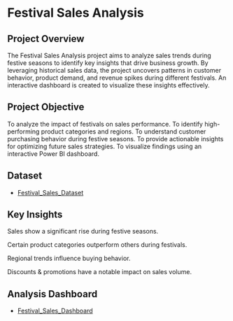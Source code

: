 # Festival Sales Analysis

## Project Overview
The Festival Sales Analysis project aims to analyze sales trends during festive seasons to identify key insights that drive business growth. By leveraging historical sales data, the project uncovers patterns in customer behavior, product demand, and revenue spikes during different festivals. An interactive dashboard is created to visualize these insights effectively.

## Project Objective
To analyze the impact of festivals on sales performance.
To identify high-performing product categories and regions.
To understand customer purchasing behavior during festive seasons.
To provide actionable insights for optimizing future sales strategies.
To visualize findings using an interactive Power BI dashboard.

## Dataset
- <a href="https://github.com/Tathagata20/Festival_Sales_Data_Analysis/tree/main/Dataset">Festival_Sales_Dataset</a>

## Key Insights
Sales show a significant rise during festive seasons.

Certain product categories outperform others during festivals.

Regional trends influence buying behavior.

Discounts & promotions have a notable impact on sales volume.

## Analysis Dashboard
- <a href="https://github.com/Tathagata20/Festival_Sales_Data_Analysis/blob/main/Screenshot%202025-01-31%20130553.png">Festival_Sales_Dashboard</a>
